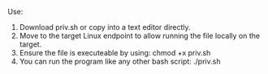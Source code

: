 Use:

1. Download priv.sh or copy into a text editor directly.
2. Move to the target Linux endpoint to allow running the file locally on the target.
3. Ensure the file is executeable by using: chmod +x priv.sh 
4. You can run the program like any other bash script: ./priv.sh
